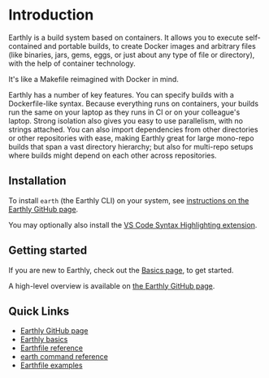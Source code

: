 # Introduction

Earthly is a build system based on containers. It allows you to execute self-contained and portable builds, to create Docker images and arbitrary files (like binaries, jars, gems, eggs, or just about any type of file or directory), with the help of container technology.

It's like a Makefile reimagined with Docker in mind.

Earthly has a number of key features. You can specify builds with a Dockerfile-like syntax. Because everything runs on containers, your builds run the same on your laptop as they runs in CI or on your colleague's laptop. Strong isolation also gives you easy to use parallelism, with no strings attached. You can also import dependencies from other directories or other repositories with ease, making Earthly great for large mono-repo builds that span a vast directory hierarchy; but also for multi-repo setups where builds might depend on each other across repositories.

## Installation

To install `earth` (the Earthly CLI) on your system, see [instructions on the Earthly GitHub page](https://github.com/vladaionescu/earthly#installation).

You may optionally also install the [VS Code Syntax Highlighting extension](https://marketplace.visualstudio.com/items?itemName=earthly.earthfile-syntax-highlighting).

## Getting started

If you are new to Earthly, check out the [Basics page](./guides/basics.md), to get started.

A high-level overview is available on [the Earthly GitHub page](https://github.com/vladaionescu/earthly).

## Quick Links

* [Earthly GitHub page](https://github.com/vladaionescu/earthly)
* [Earthly basics](./guides/basics.md)
* [Earthfile reference](./earthfile/earthfile.md)
* [earth command reference](./earth-command/earth-command.md)
* [Earthfile examples](./examples/examples.md)

